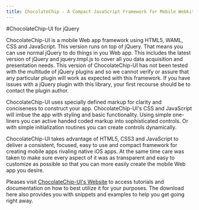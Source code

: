 ```yaml
---
title: ChocolateChip - A Compact JavaScript Framework for Mobile Webkit
---
```

#ChocolateChip-UI for jQuery

ChocolateChip-UI is a mobile Web app framework using HTML5, WAML, CSS and JavaScript. This version runs on top of jQuery. That means you can use normal jQuery to do things in you Web app. This includes the latest version of jQuery and jquery.tmpl.js to cover all you data acquisition and presentation needs. This version of ChocolateChip-UI has not been tested with the multitude of jQuery plugins and so we cannot verify or assure that any particular plugin will work as expected with this framework. If you have issues with a jQuery plugin with this library, your first recourse should be to contact the plugin author.

ChocolateChip-UI uses specially defined markup for clarity and conciseness to construct your app. ChocolateChip-UI's CSS and JavaScript will imbue the app with styling and basic functionality. Using simple one-liners you can active handed coded markup into sophisticated controls. Or with simple initialization routines you can create controls dynamically.

ChocolateChip-UI takes advantage of HTML5, CSS3 and JavaScript to deliver a consistent, focused, easy to use and compact framework for creating mobile apps rivaling native iOS apps. At the same time care was taken to make sure every aspect of it was as transparent and easy to customize as possible so that you can more easily create the mobile Web app you desire.

Pleases visit [ChocolateChip-UI's Website](http://chocolatechip-ui.com) to access tutorials and documentation on how to best utilize it for your purposes. The download here also provides you with snippets and examples to help you get going right away.